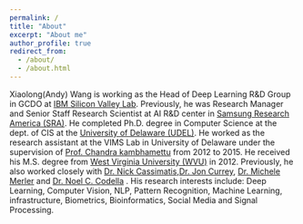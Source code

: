 ```yaml
---
permalink: /
title: "About"
excerpt: "About me"
author_profile: true
redirect_from: 
  - /about/
  - /about.html
---
```

Xiaolong(Andy) Wang is working as the Head of Deep Learning R&D Group in GCDO at [IBM Silicon Valley Lab](https://www.ibm.com/us-en/?ar=1). Previously, he was Research Manager and Senior Staff Research Scientist at AI R&D center in [Samsung Research America (SRA)](https://www.sra.samsung.com). He completed Ph.D. degree in Computer Science at the dept. of CIS at the [University of Delaware (UDEL)](https://www.udel.edu/). He worked as the research assistant at the VIMS Lab in University of Delaware under the supervision of [Prof. Chandra kambhamettu](https://www.eecis.udel.edu/~chandra) from 2012 to 2015. He received his M.S. degree from [West Virginia University (WVU)](https://www.wvu.edu/) in 2012. Previously, he also worked closely with [Dr. Nick Cassimatis](https://www.linkedin.com/in/nickcassimatis/),[Dr. Jon Currey](https://www.linkedin.com/in/joncurrey/), [Dr. Michele Merler](https://researcher.watson.ibm.com/researcher/view.php?person=us-mimerler) and [Dr. Noel C. Codella](https://www.linkedin.com/in/noel-c-f-codella-ph-d-1b1b1723/) . His research interests include: Deep Learning, Computer Vision, NLP, Pattern Recognition, Machine Learning, infrastructure, Biometrics, Bioinformatics, Social Media and Signal Processing. 





